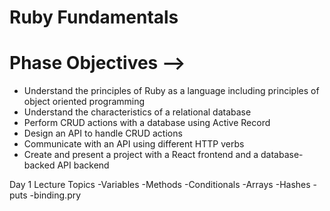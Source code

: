 # Ruby Fundamentals

# Phase Objectives -->

- Understand the principles of Ruby as a language including principles of object oriented programming
- Understand the characteristics of a relational database
- Perform CRUD actions with a database using Active Record
- Design an API to handle CRUD actions
- Communicate with an API using different HTTP verbs
- Create and present a project with a React frontend and a database-backed API backend

Day 1 Lecture Topics
-Variables
-Methods
-Conditionals
-Arrays
-Hashes
-puts
-binding.pry
